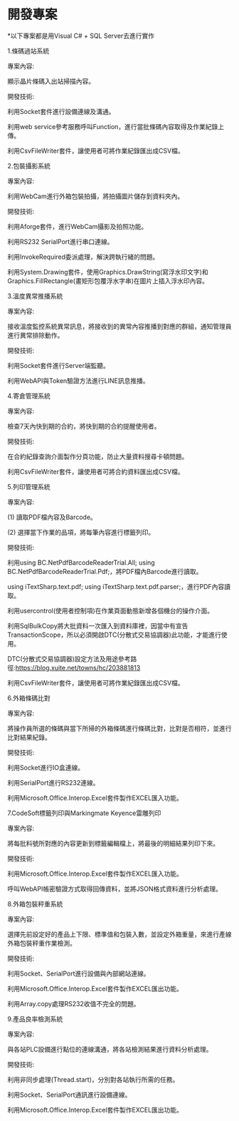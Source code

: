 # 開發專案

*以下專案都是用Visual C# + SQL Server去進行實作

1.條碼過站系統

專案內容:

顯示晶片條碼入出站掃描內容。

開發技術:

利用Socket套件進行設備連線及溝通。

利用web service參考服務呼叫Function，進行當批條碼內容取得及作業紀錄上傳。

利用CsvFileWriter套件，讓使用者可將作業紀錄匯出成CSV檔。

2.包裝攝影系統

專案內容:

利用WebCam進行外箱包裝拍攝，將拍攝圖片儲存到資料夾內。

開發技術:

利用Aforge套件，進行WebCam攝影及拍照功能。

利用RS232 SerialPort進行串口連線。

利用InvokeRequired委派處理，解決跨執行緒的問題。

利用System.Drawing套件，使用Graphics.DrawString(寫浮水印文字)和Graphics.FillRectangle(畫矩形包覆浮水字串)在圖片上插入浮水印內容。

3.溫度異常推播系統

專案內容:

接收溫度監控系統異常訊息，將接收到的異常內容推播到對應的群組，通知管理員進行異常排除動作。

開發技術:

利用Socket套件進行Server端監聽。

利用WebAPI與Token驗證方法進行LINE訊息推播。

4.寄倉管理系統

專案內容:

檢查7天內快到期的合約，將快到期的合約提醒使用者。

開發技術:

在合約紀錄查詢介面製作分頁功能，防止大量資料搜尋卡頓問題。

利用CsvFileWriter套件，讓使用者可將合約資料匯出成CSV檔。

5.列印管理系統

專案內容:

(1) 讀取PDF檔內容及Barcode。

(2) 選擇當下作業的品項，將每筆內容進行標籤列印。

開發技術:

利用using BC.NetPdfBarcodeReaderTrial.All; using BC.NetPdfBarcodeReaderTrial.Pdf;，將PDF檔內Barcode進行讀取。

using iTextSharp.text.pdf; using iTextSharp.text.pdf.parser;，進行PDF內容讀取。

利用usercontrol(使用者控制項)在作業頁面動態新增各個機台的操作介面。

利用SqlBulkCopy將大批資料一次匯入到資料庫裡，因當中有宣告TransactionScope，所以必須開啟DTC(分散式交易協調器)此功能，才能進行使用。

DTC(分散式交易協調器)設定方法及用途參考路徑:https://blog.xuite.net/towns/hc/203881813

利用CsvFileWriter套件，讓使用者可將作業紀錄匯出成CSV檔。

6.外箱條碼比對

專案內容:

將操作員所選的條碼與當下所掃的外箱條碼進行條碼比對，比對是否相符，並進行比對結果紀錄。

開發技術:

利用Socket進行IO盒連線。

利用SerialPort進行RS232連線。

利用Microsoft.Office.Interop.Excel套件製作EXCEL匯入功能。


7.CodeSoft標籤列印與Markingmate Keyence雷雕列印

專案內容:

將每批料號所對應的內容更新到標籤編輯檔上，將最後的明細結果列印下來。

開發技術:

利用Microsoft.Office.Interop.Excel套件製作EXCEL匯入功能。

呼叫WebAPI帳密驗證方式取得回傳資料，並將JSON格式資料進行分析處理。


8.外箱包裝秤重系統

專案內容:

選擇先前設定好的產品上下限、標準值和包裝入數，並設定外箱重量，來進行產線外箱包裝秤重作業檢測。

開發技術:

利用Socket、SerialPort進行設備與內部網站連線。

利用Microsoft.Office.Interop.Excel套件製作EXCEL匯出功能。

利用Array.copy處理RS232收值不完全的問題。

9.產品良率檢測系統

專案內容:

與各站PLC設備進行點位的連線溝通，將各站檢測結果進行資料分析處理。

開發技術:

利用非同步處理(Thread.start)，分別對各站執行所需的任務。

利用Socket、SerialPort通訊進行設備連線。

利用Microsoft.Office.Interop.Excel套件製作EXCEL匯出功能。




